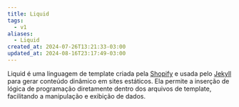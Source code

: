 ```yaml
---
title: Liquid
tags:
  - v1
aliases:
  - Liquid
created_at: 2024-07-26T13:21:33-03:00
updated_at: 2024-08-16T23:17:49-03:00
---
```


Liquid é uma linguagem de template criada pela [Shopify](Shopify.md) e usada pelo [Jekyll](../../../../ideias/2024/07/10/Jekyll.md) para gerar conteúdo dinâmico em sites estáticos. Ela permite a inserção de lógica de programação diretamente dentro dos arquivos de template, facilitando a manipulação e exibição de dados.